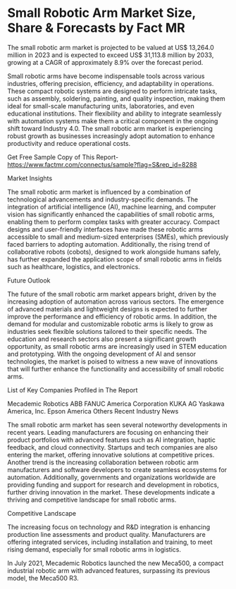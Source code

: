 # Small Robotic Arm Market Size, Share & Forecasts by Fact MR
The small robotic arm market is projected to be valued at US$ 13,264.0 million in 2023 and is expected to exceed US$ 31,113.8 million by 2033, growing at a CAGR of approximately 8.9% over the forecast period.

Small robotic arms have become indispensable tools across various industries, offering precision, efficiency, and adaptability in operations. These compact robotic systems are designed to perform intricate tasks, such as assembly, soldering, painting, and quality inspection, making them ideal for small-scale manufacturing units, laboratories, and even educational institutions. Their flexibility and ability to integrate seamlessly with automation systems make them a critical component in the ongoing shift toward Industry 4.0. The small robotic arm market is experiencing robust growth as businesses increasingly adopt automation to enhance productivity and reduce operational costs.

Get Free Sample Copy of This Report-https://www.factmr.com/connectus/sample?flag=S&rep_id=8288

Market Insights

The small robotic arm market is influenced by a combination of technological advancements and industry-specific demands. The integration of artificial intelligence (AI), machine learning, and computer vision has significantly enhanced the capabilities of small robotic arms, enabling them to perform complex tasks with greater accuracy. Compact designs and user-friendly interfaces have made these robotic arms accessible to small and medium-sized enterprises (SMEs), which previously faced barriers to adopting automation. Additionally, the rising trend of collaborative robots (cobots), designed to work alongside humans safely, has further expanded the application scope of small robotic arms in fields such as healthcare, logistics, and electronics.

Future Outlook

The future of the small robotic arm market appears bright, driven by the increasing adoption of automation across various sectors. The emergence of advanced materials and lightweight designs is expected to further improve the performance and efficiency of robotic arms. In addition, the demand for modular and customizable robotic arms is likely to grow as industries seek flexible solutions tailored to their specific needs. The education and research sectors also present a significant growth opportunity, as small robotic arms are increasingly used in STEM education and prototyping. With the ongoing development of AI and sensor technologies, the market is poised to witness a new wave of innovations that will further enhance the functionality and accessibility of small robotic arms.

List of Key Companies Profiled in The Report

Mecademic Robotics
ABB
FANUC America Corporation
KUKA AG
Yaskawa America, Inc.
Epson America
Others
Recent Industry News

The small robotic arm market has seen several noteworthy developments in recent years. Leading manufacturers are focusing on enhancing their product portfolios with advanced features such as AI integration, haptic feedback, and cloud connectivity. Startups and tech companies are also entering the market, offering innovative solutions at competitive prices. Another trend is the increasing collaboration between robotic arm manufacturers and software developers to create seamless ecosystems for automation. Additionally, governments and organizations worldwide are providing funding and support for research and development in robotics, further driving innovation in the market. These developments indicate a thriving and competitive landscape for small robotic arms.

Competitive Landscape

The increasing focus on technology and R&D integration is enhancing production line assessments and product quality. Manufacturers are offering integrated services, including installation and training, to meet rising demand, especially for small robotic arms in logistics.

In July 2021, Mecademic Robotics launched the new Meca500, a compact industrial robotic arm with advanced features, surpassing its previous model, the Meca500 R3.

